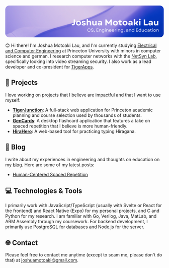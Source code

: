 ![Header](./header.png)

😊 Hi there! I'm Joshua Motoaki Lau, and I'm currently studying [Electrical and Computer Engineering](https://ece.princeton.edu/) at Princeton University with minors in computer science and german. I research computer networks with the [NetSyn Lab](https://netsyn.princeton.edu/), specifically looking into video streaming security. I also work as a lead developer and co-president for [TigerApps](https://tigerapps.org/). 

## 🚀 Projects
I love working on projects that I believe are impactful and that I want to use myself:

- [**TigerJunction**](https://github.com/TigerAppsOrg/tiger-junction): A full-stack web application for Princeton academic planning and course selection used by thousands of students.
- [**GenCards**](https://github.com/joshuamotoaki/gen-cards): A desktop flashcard application that features a take on spaced repetition that I believe is more human-friendly.
- [**HiraHero**](https://github.com/joshuamotoaki/hira-hero): A web-based tool for practicing typing Hiragana.

## 📝 Blog

I write about my experiences in engineering and thoughts on education on my [blog](https://motoaki.dev). Here are some of my latest posts:
<!-- BLOG-POST-LIST:START -->
- [Human-Centered Spaced Repetition](https://motoaki.dev/blog/spaced-repetition-advisor/)
<!-- BLOG-POST-LIST:END -->

## 💻 Technologies & Tools
I primarily work with JavaScript/TypeScript (usually with Svelte or React for the frontend) and React Native (Expo) for my personal projects, and C and Python for my research. I am familiar with Go, Verilog, Java, MatLab, and ARM Assembly through my coursework. For backend development, I primarily use PostgreSQL for databases and Node.js for the server.

## 🌐 Contact
Please feel free to contact me anytime (except to scam me, please don't do that) at joshuamotoaki@gmail.com.
